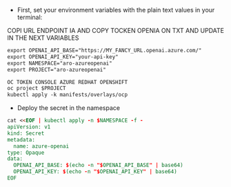 

* First, set your environment variables with the plain text values in your terminal:

COPI URL ENDPOINT IA AND COPY TOCKEN OPENIA ON TXT AND UPDATE IN THE NEXT VARIABLES
```md
export OPENAI_API_BASE="https://MY_FANCY_URL.openai.azure.com/"
export OPENAI_API_KEY="your-api-key"
export NAMESPACE="aro-azureopenai"
export PROJECT="aro-azureopenai"
```

```md
OC TOKEN CONSOLE AZURE REDHAT OPENSHIFT
oc project $PROJECT
kubectl apply -k manifests/overlays/ocp
```

* Deploy the secret in the namespace

```md
cat <<EOF | kubectl apply -n $NAMESPACE -f -
apiVersion: v1
kind: Secret
metadata:
  name: azure-openai
type: Opaque
data:
  OPENAI_API_BASE: $(echo -n "$OPENAI_API_BASE" | base64)
  OPENAI_API_KEY: $(echo -n "$OPENAI_API_KEY" | base64)
EOF
```